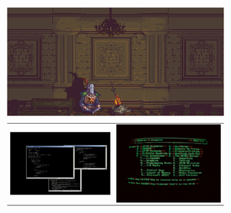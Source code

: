 <p align="center">
  <img alt="Bonfire" src="images/bonfire.gif" />
</p>

<table>
  <tr>
    <td align="left">
      <img alt="Bonfire" src="images/giphy.gif" />
    </td>
    <td align="left">
      <img alt="Bonfire" src="images/green.gif" />
    </td>
  </tr>
</table>
